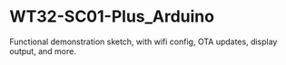 # WT32-SC01-Plus_Arduino
Functional demonstration sketch, with wifi config, OTA updates, display output, and more.
